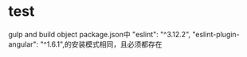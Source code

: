 # test
gulp and build object
package.json中
"eslint": "^3.12.2",
"eslint-plugin-angular": "^1.6.1",的安装模式相同，且必须都存在
